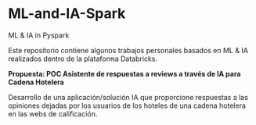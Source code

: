 # ML-and-IA-Spark
ML &amp; IA in Pyspark

Este repositorio contiene algunos trabajos personales basados en ML & IA realizados dentro de la plataforma Databricks.

**Propuesta: POC Asistente de respuestas a reviews a través de IA para Cadena Hotelera**

Desarrollo de una aplicación/solución IA que proporcione respuestas a las opiniones dejadas por los usuarios de los hoteles de una cadena hotelera en las webs de calificación.
